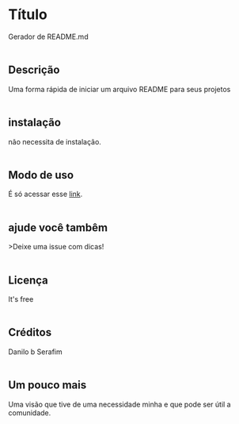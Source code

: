 <h1>Título</h1> Gerador de README.md </br></br><h2>Descrição</h2> Uma forma rápida de iniciar um arquivo README para seus projetos</br></br><h2>instalação</h2>não necessita de instalação.</br></br><h2>Modo de uso</h2>É só acessar esse <a href='https://danilobserafim.github.io/Readme/' target='_blank'>link</a>.</br></br><h2>ajude você tambêm</h2>>Deixe uma issue com dicas!</br></br><h2>Licença</h2>It's free</br></br><h2>Créditos</h2>Danilo b Serafim</br></br><h2>Um pouco mais</h2>Uma visão que tive de uma necessidade minha e que pode ser útil a comunidade.